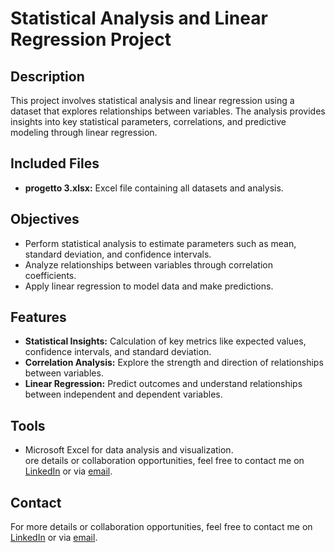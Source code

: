 # Statistical Analysis and Linear Regression Project

## Description
This project involves statistical analysis and linear regression using a dataset that explores relationships between variables. The analysis provides insights into key statistical parameters, correlations, and predictive modeling through linear regression.

## Included Files
- **progetto 3.xlsx:** Excel file containing all datasets and analysis.

## Objectives
- Perform statistical analysis to estimate parameters such as mean, standard deviation, and confidence intervals.  
- Analyze relationships between variables through correlation coefficients.  
- Apply linear regression to model data and make predictions.

## Features
- **Statistical Insights:** Calculation of key metrics like expected values, confidence intervals, and standard deviation.  
- **Correlation Analysis:** Explore the strength and direction of relationships between variables.  
- **Linear Regression:** Predict outcomes and understand relationships between independent and dependent variables.

## Tools
- Microsoft Excel for data analysis and visualization.  
ore details or collaboration opportunities, feel free to contact me on [LinkedIn](#) or via [email](mailto:youremail@example.com).

## Contact
For more details or collaboration opportunities, feel free to contact me on [LinkedIn](https://www.linkedin.com/in/mario-filizzola-58798a206/) or via [email](mailto:filizzolamario@gmail.com).
